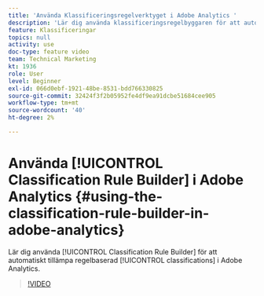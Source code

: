 ```yaml
---
title: 'Använda Klassificeringsregelverktyget i Adobe Analytics '
description: 'Lär dig använda klassificeringsregelbyggaren för att automatiskt tillämpa regelbaserade klassificeringar i Adobe Analytics. '
feature: Klassificeringar
topics: null
activity: use
doc-type: feature video
team: Technical Marketing
kt: 1936
role: User
level: Beginner
exl-id: 066d0ebf-1921-48be-8531-bdd766330825
source-git-commit: 32424f3f2b05952fe4df9ea91dcbe51684cee905
workflow-type: tm+mt
source-wordcount: '40'
ht-degree: 2%

---
```


# Använda [!UICONTROL Classification Rule Builder] i Adobe Analytics {#using-the-classification-rule-builder-in-adobe-analytics}

Lär dig använda [!UICONTROL Classification Rule Builder] för att automatiskt tillämpa regelbaserad [!UICONTROL classifications] i Adobe Analytics.

>[!VIDEO](https://video.tv.adobe.com/v/25884?quality=12)
